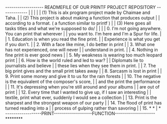 ------------------- READMEFILE OF OUR PRINTF PROJECT REPOSITORY -------------
|									     |
|									     |
| (1) This is alx program project made by Chaimae and Taha.		     |
| (2) This project is about making a function that produces output 	     |
|  according to a format. ( a function similar to printf )		     |
| (3) Here goes all tasks titles and what we're supposed to do/		     |
|									     |
|	0. I'm not going anywhere. You can print that wherever		     |
|	 you want to. I'm here and I'm a Spur for life.			     |
|	1. Education is when you read the fine print.			     |
|	 Experience is what you get if you don't.			     |
|	2. With a face like mine, I do better in print			     |
|	3. What one has not experienced, one will never   	    	     |
|	understand in print.						     |
|	4. Nothing in fine print is ever good news			     |
|	5. My weakness is wearing too much leopard print		     |
|	6. How is the world ruled and led to war?		 	     |
|	 Diplomats lie to journalists and believe			     |
|	 these lies when they see them in print.			     |
|	7. The big print gives and the small print takes away		     |
|	8. Sarcasm is lost in print					     |
|	9. Print some money and give it to us for the rain forests	     |
|	10. The negative is the equivalent of the composer's score,	     |
|	 and the print the performance					     |
|	11. It's depressing when you're still around and your albums	     |
|	 are out of print						     |
|	12. Every time that I wanted to give up, if I saw an interesting     |
|	 textile, print what ever, suddenly I would see a collection	     |
|	13. Print is the sharpest and the strongest weapon of our party	     |
|	14. The flood of print has turned reading into a		     |
|	 process of gulping rather than savoring			     |
|	15. *								     *
|									     *
------------------PRINT-------------------FUNCTION--------------------********
